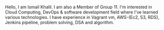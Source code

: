 Hello,
I am Ismail Khalil. I am also a Member of Group 11. I'm interested in Cloud Computing, DevOps & software development field where I've learned various technologies. I have experience in Vagrant vm, AWS-(Ec2, S3, RDS), Jenkins pipeline, problem solving, DSA and algorithm.
